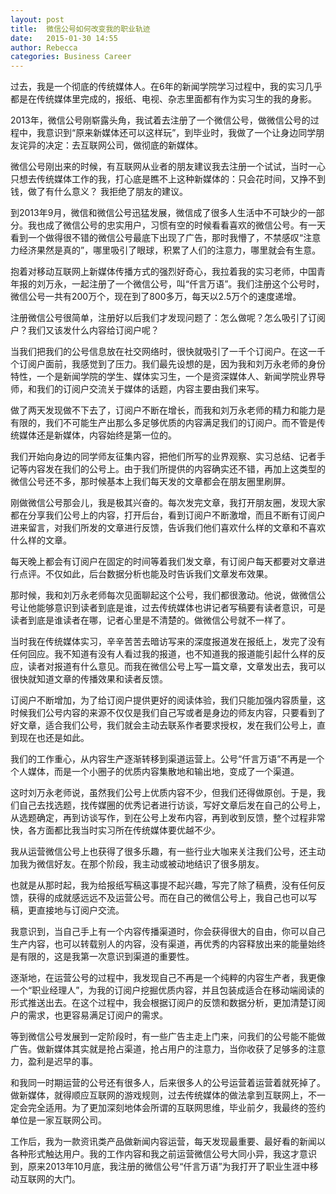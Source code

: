 ```yaml
---
layout: post
title:  微信公号如何改变我的职业轨迹
date:   2015-01-30 14:55
author: Rebecca
categories: Business Career
---
```


过去，我是一个彻底的传统媒体人。在6年的新闻学院学习过程中，我的实习几乎都是在传统媒体里完成的，报纸、电视、杂志里面都有作为实习生的我的身影。

<!-- more -->

2013年，微信公号刚崭露头角，我试着去注册了一个微信公号，做微信公号的过程中，我意识到“原来新媒体还可以这样玩”，到毕业时，我做了一个让身边同学朋友诧异的决定：去互联网公司，做彻底的新媒体。

微信公号刚出来的时候，有互联网从业者的朋友建议我去注册一个试试，当时一心只想去传统媒体工作的我，打心底是瞧不上这种新媒体的：只会花时间，又挣不到钱，做了有什么意义？ 我拒绝了朋友的建议。

到2013年9月，微信和微信公号迅猛发展，微信成了很多人生活中不可缺少的一部分。我也成了微信公号的忠实用户，习惯有空的时候看看喜欢的微信公号。有一天看到一个做得很不错的微信公号最底下出现了广告，那时我懵了，不禁感叹“注意力经济果然是真的”，哪里吸引了眼球，积累了人们的注意力，哪里就会有生意。

抱着对移动互联网上新媒体传播方式的强烈好奇心，我拉着我的实习老师，中国青年报的刘万永，一起注册了一个微信公号，叫“仟言万语”。我们注册这个公号时，微信公号一共有200万个，现在到了800多万，每天以2.5万个的速度递增。

注册微信公号很简单，注册好以后我们才发现问题了：怎么做呢？怎么吸引了订阅户？我们又该发什么内容给订阅户呢？

当我们把我们的公号信息放在社交网络时，很快就吸引了一千个订阅户。在这一千个订阅户面前，我感觉到了压力。我们最先设想的是，因为我和刘万永老师的身份特性，一个是新闻学院的学生、媒体实习生，一个是资深媒体人、新闻学院业界导师，和我们的订阅户交流关于媒体的话题，内容主要由我们来写。

做了两天发现做不下去了，订阅户不断在增长，而我和刘万永老师的精力和能力是有限的，我们不可能生产出那么多足够优质的内容满足我们的订阅户。而不管是传统媒体还是新媒体，内容始终是第一位的。

我们开始向身边的同学师友征集内容，把他们所写的业界观察、实习总结、记者手记等内容发在我们的公号上。由于我们所提供的内容确实还不错，再加上这类型的微信公号还不多，那时候基本上我们每天发的文章都会在朋友圈里刷屏。

刚做微信公号那会儿，我是极其兴奋的。每次发完文章，我打开朋友圈，发现大家都在分享我们公号上的内容，打开后台，看到订阅户不断激增，而且不断有订阅户进来留言，对我们所发的文章进行反馈，告诉我们他们喜欢什么样的文章和不喜欢什么样的文章。

每天晚上都会有订阅户在固定的时间等着我们发文章，有订阅户每天都要对文章进行点评。不仅如此，后台数据分析也能及时告诉我们文章发布效果。

那时候，我和刘万永老师每次见面聊起这个公号，我们都很激动。他说，做微信公号让他能够意识到读者到底是谁，过去传统媒体也讲记者写稿要有读者意识，可是读者到底是谁读者在哪，记者心里是不清楚的。做微信公号就不一样了。

当时我在传统媒体实习，辛辛苦苦去暗访写来的深度报道发在报纸上，发完了没有任何回应。我不知道有没有人看过我的报道，也不知道我的报道能引起什么样的反应，读者对报道有什么意见。而我在微信公号上写一篇文章，文章发出去，我可以很快就知道文章的传播效果和读者反馈。

订阅户不断增加，为了给订阅户提供更好的阅读体验，我们只能加强内容质量，这时候我们公号内容的来源不仅仅是我们自己写或者是身边的师友内容，只要看到了好文章，适合我们公号，我们就会主动去联系作者要求授权，发在我们公号上，直到现在也还是如此。

我们的工作重心，从内容生产逐渐转移到渠道运营上。公号“仟言万语”不再是一个个人媒体，而是一个小圈子的优质内容集散地和输出地，变成了一个渠道。

这时刘万永老师说，虽然我们公号上优质内容不少，但我们还得做原创。于是，我们自己去找选题，找传媒圈的优秀记者进行访谈，写好文章后发在自己的公号上，从选题确定，再到访谈写作，到在公号上发布内容，再到收到反馈，整个过程非常快，各方面都比我当时实习所在传统媒体要优越不少。

我从运营微信公号上也获得了很多乐趣，有一些行业大咖来关注我们公号，还主动加我为微信好友。在那个阶段，我主动或被动地结识了很多朋友。

也就是从那时起，我为给报纸写稿这事提不起兴趣，写完了除了稿费，没有任何反馈，获得的成就感远远不及运营公号。而在自己的微信公号上，我自己也可以写稿，更直接地与订阅户交流。

我意识到，当自己手上有一个内容传播渠道时，你会获得很大的自由，你可以自己生产内容，也可以转载别人的内容，没有渠道，再优秀的内容释放出来的能量始终是有限的，这是我第一次意识到渠道的重要性。

逐渐地，在运营公号的过程中，我发现自己不再是一个纯粹的内容生产者，我更像一个“职业经理人”，为我的订阅户挖掘优质内容，并且包装成适合在移动端阅读的形式推送出去。在这个过程中，我会根据订阅户的反馈和数据分析，更加清楚订阅户的需求，也更容易满足订阅户的需求。

等到微信公号发展到一定阶段时，有一些广告主走上门来，问我们的公号能不能做广告。做新媒体其实就是抢占渠道，抢占用户的注意力，当你收获了足够多的注意力，盈利是迟早的事。

和我同一时期运营的公号还有很多人，后来很多人的公号运营着运营着就死掉了。做新媒体，就得顺应互联网的游戏规则，过去传统媒体的做法拿到互联网上，不一定会完全适用。为了更加深刻地体会所谓的互联网思维，毕业前夕，我最终的签约单位是一家互联网公司。

工作后，我为一款资讯类产品做新闻内容运营，每天发现最重要、最好看的新闻以各种形式触达用户。我的工作内容和我之前运营微信公号大同小异，我这才意识到，原来2013年10月底，我注册的微信公号“仟言万语”为我打开了职业生涯中移动互联网的大门。
